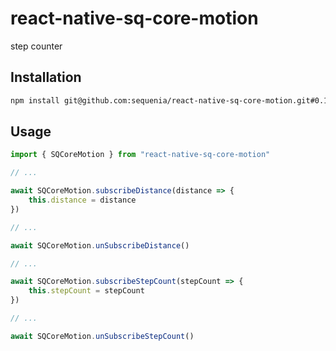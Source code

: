 # react-native-sq-core-motion

step counter

## Installation

```sh
npm install git@github.com:sequenia/react-native-sq-core-motion.git#0.1.3
```

## Usage

```js
import { SQCoreMotion } from "react-native-sq-core-motion"

// ...

await SQCoreMotion.subscribeDistance(distance => {
    this.distance = distance
})

// ...

await SQCoreMotion.unSubscribeDistance()

// ...

await SQCoreMotion.subscribeStepCount(stepCount => {
    this.stepCount = stepCount
})

// ...

await SQCoreMotion.unSubscribeStepCount()

```
